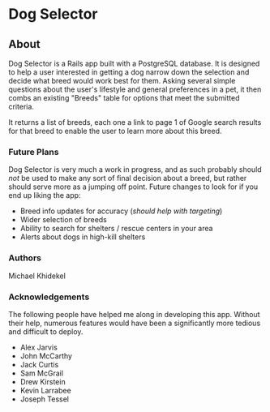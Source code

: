 # Dog Selector

## About
Dog Selector is a Rails app built with a PostgreSQL database. It is designed to help a user interested in getting a dog narrow down the selection and decide what breed would work best for them. Asking several simple questions about the user's lifestyle and general preferences in a pet, it then combs an existing "Breeds" table for options that meet the submitted criteria.

It returns a list of breeds, each one a link to page 1 of Google search results for that breed to enable the user to learn more about this breed.

### Future Plans
Dog Selector is very much a work in progress, and as such probably should *not* be used to make any sort of final decision about a breed, but rather should serve more as a jumping off point. Future changes to look for if you end up liking the app:

* Breed info updates for accuracy (*should help with targeting*)
* Wider selection of breeds
* Ability to search for shelters / rescue centers in your area
* Alerts about dogs in high-kill shelters 


### Authors

Michael Khidekel

### Acknowledgements
The following people have helped me along in developing this app. Without their help, numerous features would have been a significantly more tedious and difficult to deploy.

* Alex Jarvis
* John McCarthy
* Jack Curtis
* Sam McGrail
* Drew Kirstein
* Kevin Larrabee
* Joseph Tessel
